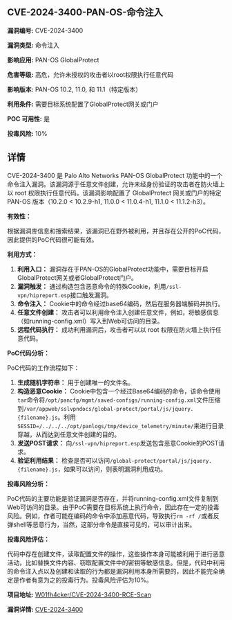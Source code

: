 ## CVE-2024-3400-PAN-OS-命令注入

**漏洞编号:** CVE-2024-3400

**漏洞类型:** 命令注入

**影响应用:** PAN-OS GlobalProtect

**危害等级:** 高危，允许未授权的攻击者以root权限执行任意代码

**影响版本:** PAN-OS 10.2, 11.0, 和 11.1（特定版本）

**利用条件:** 需要目标系统配置了GlobalProtect网关或门户

**POC 可用性:** 是

**投毒风险:** 10%

## 详情

CVE-2024-3400 是 Palo Alto Networks PAN-OS GlobalProtect 功能中的一个命令注入漏洞。该漏洞源于任意文件创建，允许未经身份验证的攻击者在防火墙上以 root 权限执行任意代码。该漏洞影响配置了 GlobalProtect 网关或门户的特定 PAN-OS 版本（10.2.0 < 10.2.9-h1, 11.0.0 < 11.0.4-h1, 11.1.0 < 11.1.2-h3）。

**有效性：**

根据漏洞库信息和搜索结果，该漏洞已在野外被利用，并且存在公开的PoC代码，因此提供的PoC代码很可能有效。

**利用方式：**

1.  **利用入口：** 漏洞存在于PAN-OS的GlobalProtect功能中，需要目标开启GlobalProtect网关或者GlobalProtect门户。
2.  **漏洞触发：** 通过构造包含恶意命令的特殊Cookie，利用`/ssl-vpn/hipreport.esp`接口触发漏洞。
3.  **命令注入：** Cookie中的命令经过base64编码，然后在服务器端解码并执行。
4.  **任意文件创建：** 攻击者可以利用命令注入创建任意文件，例如，将敏感信息（如running-config.xml）写入到Web可访问的目录。
5.  **远程代码执行：** 成功利用漏洞后，攻击者可以以 root 权限在防火墙上执行任意代码。

**PoC代码分析：**

PoC代码的工作流程如下：

1.  **生成随机字符串：** 用于创建唯一的文件名。
2.  **构造恶意Cookie：**  Cookie中包含一个经过Base64编码的命令，该命令使用`tar`命令将`/opt/pancfg/mgmt/saved-configs/running-config.xml`文件压缩到`/var/appweb/sslvpndocs/global-protect/portal/js/jquery.{filename}.js`。利用`SESSID=/../../../opt/panlogs/tmp/device_telemetry/minute/`来进行目录穿越，从而达到任意文件创建的目的。
3.  **发送POST请求：** 向`/ssl-vpn/hipreport.esp`发送包含恶意Cookie的POST请求。
4.  **验证利用结果：** 检查是否可以访问`/global-protect/portal/js/jquery.{filename}.js`，如果可以访问，则表明漏洞利用成功。

**投毒风险分析：**

PoC代码的主要功能是验证漏洞是否存在，并将running-config.xml文件复制到Web可访问的目录。由于PoC需要在目标系统上执行命令，因此存在一定的投毒风险。例如，作者可能在编码的命令中添加恶意代码，导致执行`rm -rf /`或者反弹shell等恶意行为，当然，这部分命令是直接可见的，可以审计出来。

**投毒风险评估：**

代码中存在创建文件，读取配置文件的操作，这些操作本身可能被利用于进行恶意活动，比如替换文件内容、窃取配置文件中的密钥等敏感信息。但是，代码中利用的命令注入点以及创建和读取的行为都是漏洞利用本身所需要的，因此不能完全确定是作者有意为之的投毒行为。投毒风险评估为10%。

**项目地址:** [W01fh4cker/CVE-2024-3400-RCE-Scan](https://github.com/W01fh4cker/CVE-2024-3400-RCE-Scan)

**漏洞详情:** [CVE-2024-3400](https://nvd.nist.gov/vuln/detail/CVE-2024-3400)